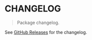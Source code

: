 # CHANGELOG

> Package changelog.

See [GitHub Releases](https://github.com/stdlib-js/stats-incr-meanabs/releases) for the changelog.